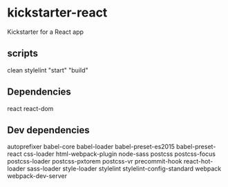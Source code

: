 # kickstarter-react
Kickstarter for a React app

## scripts
clean
stylelint
"start"
"build"

## Dependencies
react react-dom

## Dev dependencies
autoprefixer babel-core babel-loader babel-preset-es2015 babel-preset-react css-loader html-webpack-plugin node-sass postcss postcss-focus postcss-loader postcss-pxtorem postcss-vr precommit-hook react-hot-loader sass-loader style-loader stylelint stylelint-config-standard webpack webpack-dev-server
